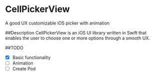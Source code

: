 # CellPickerView
A good UX customizable iOS picker with animation

##Description
CellPickerView is an iOS UI library written in Swift that enables the user to choose one or more options through a smooth UX.

##TODO
- [X] Basic functionality
- [ ] Animation
- [ ] Create Pod
